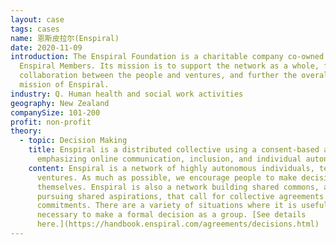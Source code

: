 ```yaml
---
layout: case
tags: cases
name: 恩斯皮拉尔(Enspiral)
date: 2020-11-09
introduction: The Enspiral Foundation is a charitable company co-owned by the
  Enspiral Members. Its mission is to support the network as a whole, facilitate
  collaboration between the people and ventures, and further the overall social
  mission of Enspiral.
industry: Q. Human health and social work activities
geography: New Zealand
companySize: 101-200
profit: non-profit
theory:
  - topic: Decision Making
    title: Enspiral is a distributed collective using a consent-based advice process
      emphasizing online communication, inclusion, and individual autonomy.
    content: Enspiral is a network of highly autonomous individuals, teams, and
      ventures. As much as possible, we encourage people to make decisions for
      themselves. Enspiral is also a network building shared commons, and
      pursuing shared aspirations, that call for collective agreements and
      commitments. There are a variety of situations where it is useful or
      necessary to make a formal decision as a group. [See details
      here.](https://handbook.enspiral.com/agreements/decisions.html)
---
```

